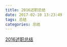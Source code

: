 ```yaml
---
title: 2016述职总结
date: 2017-02-10 13:23:49
tags: 总结
categories: 总结
---
```


[2016述职总结](http://karosli.com/static/2016述职总结/index.html)